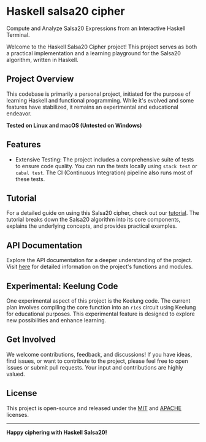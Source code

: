 # Haskell salsa20 cipher

Compute and Analyze Salsa20 Expressions from an Interactive Haskell Terminal.

Welcome to the Haskell Salsa20 Cipher project! This project serves as both a practical implementation and a learning playground for the Salsa20 algorithm, written in Haskell.

## Project Overview

This codebase is primarily a personal project, initiated for the purpose of learning Haskell and functional programming. While it's evolved and some features have stabilized, it remains an experimental and educational endeavor. 

**Tested on Linux and macOS (Untested on Windows)**

## Features

- Extensive Testing: The project includes a comprehensive suite of tests to ensure code quality. You can run the tests locally using `stack test` or `cabal test`. The CI (Continuous Integration) pipeline also runs most of these tests.

## Tutorial

For a detailed guide on using this Salsa20 cipher, check out our [tutorial](book/tutorial.md). The tutorial breaks down the Salsa20 algorithm into its core components, explains the underlying concepts, and provides practical examples.

## API Documentation

Explore the API documentation for a deeper understanding of the project. Visit [here](https://oxarbitrage.github.io/salsa20-docs/) for detailed information on the project's functions and modules.

## Experimental: Keelung Code

One experimental aspect of this project is the Keelung code. The current plan involves compiling the core function into an `r1cs` circuit using Keelung for educational purposes. This experimental feature is designed to explore new possibilities and enhance learning.

## Get Involved

We welcome contributions, feedback, and discussions! If you have ideas, find issues, or want to contribute to the project, please feel free to open issues or submit pull requests. Your input and contributions are highly valued.

## License

This project is open-source and released under the [MIT](LICENSE-MIT) and [APACHE](LICENCE-APACHE) licenses.

---

**Happy ciphering with Haskell Salsa20!**
